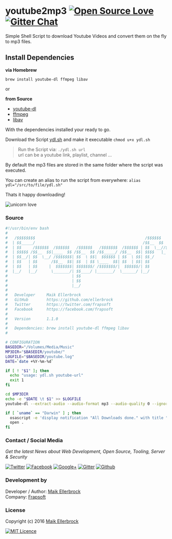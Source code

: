 # youtube2mp3 [![Open Source Love](https://badges.frapsoft.com/os/v1/open-source.svg?v=102)](https://github.com/ellerbrock/open-source-badge/) [![Gitter Chat](https://badges.gitter.im/frapsoft/frapsoft.svg)](https://gitter.im/frapsoft/frapsoft/)

Simple Shell Script to download Youtube Videos and convert them on the fly to mp3 files.

## Install Dependencies

**via Homebrew**

`brew install youtube-dl ffmpeg libav`

or

**from Source**

-   [youtube-dl](https://github.com/rg3/youtube-dl)
-   [ffmpeg](https://github.com/FFmpeg/FFmpeg)
-   [libav](https://github.com/libav/libav)

With the dependencies installed your ready to go.

Download the Script [ydl.sh](https://raw.githubusercontent.com/ellerbrock/youtube2mp3/master/ydl.sh) and make it executable `chmod u+x ydl.sh`

> Run the Script via: `./ydl.sh url`<br>
> url can be a youtube link, playlist, channel ...

By default the mp3 files are stored in the same folder where the script was executed.

You can create an alias to run the script from everywhere: `alias ydl="/src/to/file/ydl.sh"`

Thats it happy downloading!

![unicorn love](http://i.giphy.com/l0LIYv9tJFIVHxF5u.gif)

### Source

```bash
#!/usr/bin/env bash
#
#   /$$$$$$$$                                                /$$$$$$   /$$
#  | $$_____/                                               /$$__  $$ | $$
#  | $$     /$$$$$$  /$$$$$$   /$$$$$$   /$$$$$$$  /$$$$$$ | $$  \__//$$$$$$
#  | $$$$$ /$$__  $$|____  $$ /$$__  $$ /$$_____/ /$$__  $$| $$$$   |_  $$_/
#  | $$__/| $$  \__/ /$$$$$$$| $$  \ $$|  $$$$$$ | $$  \ $$| $$_/     | $$
#  | $$   | $$      /$$__  $$| $$  | $$ \____  $$| $$  | $$| $$       | $$ /$$
#  | $$   | $$     |  $$$$$$$| $$$$$$$/ /$$$$$$$/|  $$$$$$/| $$       |  $$$$/
#  |__/   |__/      \_______/| $$____/ |_______/  \______/ |__/        \___/
#                            | $$
#                            | $$
#                            |__/
#
#   Developer     Maik Ellerbrock
#   GitHub        https://github.com/ellerbrock
#   Twitter       https://twitter.com/frapsoft
#   Facebook      https://facebook.com/frapsoft
#
#   Version       1.1.0
#
#   Dependencies: brew install youtube-dl ffmpeg libav
#

# CONFIGURATION
BASEDIR="/Volumes/Media/Music"
MP3DIR="$BASEDIR/youtube/"
LOGFILE="$BASEDIR/youtube.log"
DATE=`date +%Y-%m-%d`

if [ ! "$1" ]; then
  echo "usage: ydl.sh youtube-url"
  exit 1
fi

cd $MP3DIR
echo -e "$DATE \t $1" >> $LOGFILE
youtube-dl --extract-audio --audio-format mp3 --audio-quality 0 --ignore-errors $@

if [ `uname` == "Darwin" ] ; then
  osascript -e 'display notification "All Downloads done." with title "Youtube Downloader"'
  open .
fi
```

### Contact / Social Media

*Get the latest News about Web Development, Open Source, Tooling, Server & Security*

[![Twitter](https://github.frapsoft.com/social/twitter.png)](https://twitter.com/frapsoft/)
[![Facebook](https://github.frapsoft.com/social/facebook.png)](https://www.facebook.com/frapsoft/)
[![Google+](https://github.frapsoft.com/social/google-plus.png)](https://plus.google.com/116540931335841862774)
[![Gitter](https://github.frapsoft.com/social/gitter.png)](https://gitter.im/frapsoft/frapsoft/)
[![Github](https://github.frapsoft.com/social/github.png)](https://github.com/ellerbrock/)

### Development by 

Developer / Author: [Maik Ellerbrock](https://github.com/ellerbrock/)  
Company: [Frapsoft](https://github.com/frapsoft/)


### License 

Copyright (c) 2016 [Maik Ellerbrock](https://github.com/ellerbrock/)  

[![MIT Licence](https://badges.frapsoft.com/os/mit/mit-125x28.png?v=102)](https://opensource.org/licenses/mit-license.php)  

